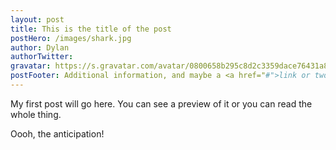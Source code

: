```yaml
---
layout: post
title: This is the title of the post
postHero: /images/shark.jpg
author: Dylan
authorTwitter:
gravatar: https://s.gravatar.com/avatar/0800658b295c8d2c3359dace76431a8e?s=80
postFooter: Additional information, and maybe a <a href="#">link or two</a>
---
```


My first post will go here. You can see a preview of it or you can read the whole thing.

Oooh, the anticipation!